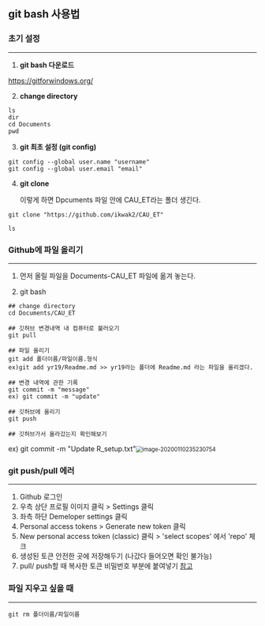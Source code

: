 ## git bash 사용법

### 초기 설정

------

1. **git bash 다운로드**

 https://gitforwindows.org/ 



2. **change directory** 

```
ls
dir
cd Documents
pwd
```



3. **git 최초 설정 (git config)**

```
git config --global user.name "username"
git config --global user.email "email"
```



4. **git clone**

   이렇게 하면 Dpcuments 파일 안에 CAU_ET라는 폴더 생긴다.

```
git clone "https://github.com/ikwak2/CAU_ET"

ls
```



### Github에 파일 올리기 

------

1. 먼저 올릴 파일을 Documents-CAU_ET 파일에 옮겨 놓는다.

   

2. git bash

```
## change directory
cd Documents/CAU_ET

## 깃허브 변경내역 내 컴퓨터로 불러오기
git pull

## 파일 올리기 
git add 폴더이름/파일이름.형식
ex)git add yr19/Readme.md >> yr19라는 폴더에 Readme.md 라는 파일을 올리겠다.

## 변경 내역에 관한 기록
git commit -m "message"
ex) git commit -m "update"

## 깃허브에 올리기
git push

## 깃허브가서 올라갔는지 확인해보기
```

ex) git commit -m "Update R_setup.txt"<img src="C:\Users\dd\AppData\Roaming\Typora\typora-user-images\image-20200110235230754.png" alt="image-20200110235230754" style="zoom:80%;" />

### git push/pull 에러 

------
1. Github 로그인
2. 우측 상단 프로필 이미지 클릭 > Settings 클릭
3. 좌측 하단 Demeloper settings 클릭
4. Personal access tokens > Generate new token 클릭
5. New personal access token (classic) 클릭 > 'select scopes' 에서 'repo' 체크
6. 생성된 토큰 안전한 곳에 저장해두기 (나갔다 들어오면 확인 불가능)
7. pull/ push할 때 복사한 토큰 비밀번호 부분에 붙여넣기
[참고](https://velog.io/@mgk8609/remote-Password-authentication-is-temporarily-disabled-as-part-of-a-brownout.-Please-use-a-personal-access-token-instead.-%ED%95%B4%EA%B2%B0%ED%95%98%EA%B8%B0)



### 파일 지우고 싶을 때

------

```
git rm 폴더이름/파일이름
```

